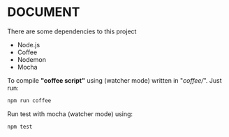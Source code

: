 # DOCUMENT

There are some dependencies to this project

* Node.js
* Coffee
* Nodemon
* Mocha

To compile **"coffee script"** using (watcher mode) written in "*coffee/*". Just run:

```javascript
npm run coffee
```

Run test with mocha (watcher mode) using:

```javascript
npm test
```